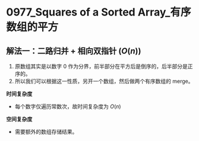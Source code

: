 # 0977_Squares of a Sorted Array_有序数组的平方

## 解法一：二路归并 + 相向双指针 ($O(n)$)

1. 原数组其实是以数字 0 作为分界，前半部分在平方后是倒序的，后半部分是正序的。
2. 所以我们可以根据这一性质，另开一个数组，然后做两个有序数组的 merge。

**时间复杂度**
- 每个数字仅遍历常数次，故时间复杂度为 $O(n)$

**空间复杂度**
- 需要额外的数组存储结果。
